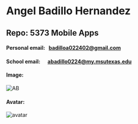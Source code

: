 # Angel Badillo Hernandez
## Repo: 5373 Mobile Apps
#### Personal email: &nbsp; badilloa022402@gmail.com
#### School email: &nbsp; &nbsp; &nbsp;abadillo0224@my.msutexas.edu
#### Image:
![AB](https://user-images.githubusercontent.com/81447537/131596351-769e47d1-14e4-4f5a-a412-a72da60fb173.jpg)
#### Avatar:
![avatar](https://user-images.githubusercontent.com/81447537/131596630-29794383-4541-4df5-b688-cf252b702b4b.jpg)

